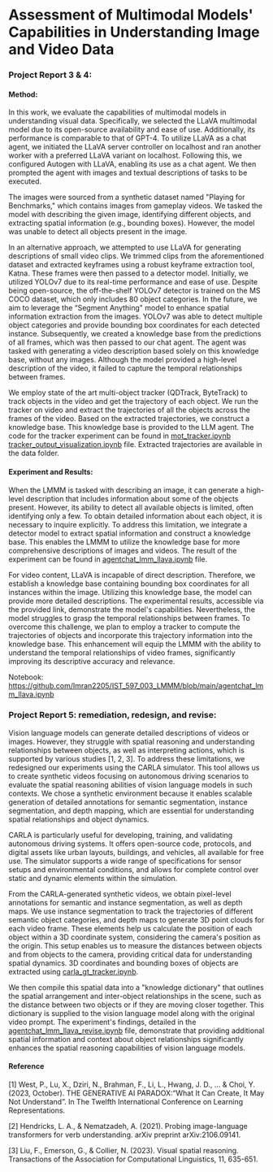# Assessment of Multimodal Models' Capabilities in Understanding Image and Video Data

### Project Report 3 & 4:
#### Method:
In this work, we evaluate the capabilities of multimodal models in understanding visual data. 
Specifically, we selected the LLaVA multimodal model due to its open-source availability and 
ease of use. Additionally, its performance is comparable to that of GPT-4. To utilize LLaVA 
as a chat agent, we initiated the LLaVA server controller on localhost and ran another worker 
with a preferred LLaVA variant on localhost. Following this, we configured Autogen with LLaVA, 
enabling its use as a chat agent. We then prompted the agent with images and textual 
descriptions of tasks to be executed. 

The images were sourced from a synthetic dataset named "Playing for Benchmarks," which contains 
images from gameplay videos. We tasked the model with describing the given image, identifying 
different objects, and extracting spatial information (e.g., bounding boxes). However, the model 
was unable to detect all objects present in the image.

In an alternative approach, we attempted to use LLaVA for generating descriptions of small video 
clips. We trimmed clips from the aforementioned dataset and extracted keyframes using a robust 
keyframe extraction tool, Katna. These frames were then passed to a detector model. Initially, 
we utilized YOLOv7 due to its real-time performance and ease of use. Despite being open-source, 
the off-the-shelf YOLOv7 detector is trained on the MS COCO dataset, which only includes 80 object 
categories. In the future, we aim to leverage the “Segment Anything" model to enhance spatial 
information extraction from the images. YOLOv7 was able to detect multiple object categories and 
provide bounding box coordinates for each detected instance. Subsequently, we created a knowledge 
base from the predictions of all frames, which was then passed to our chat agent. The agent was 
tasked with generating a video description based solely on this knowledge base, without any images. 
Although the model provided a high-level description of the video, it failed to capture the 
temporal relationships between frames.

We employ state of the art multi-object tracker (QDTrack, ByteTrack) to track objects in the video 
and get the trajectory of each object.
We run the tracker on video and extract the trajectories of all the objects across the frames of 
the video. Based on the extracted trajectories, we construct a knowledge base. This knowledge base is provided 
to the LLM agent.  The code for the tracker experiment can be found in 
[mot_tracker.ipynb](mot_tracker.ipynb)
[tracker_output_visualization.ipynb](tracker_output_visualization.ipynb) file. 
Extracted trajectories are available in the data folder.


#### Experiment and Results:
When the LMMM is tasked with describing an image, it can generate a high-level description that includes 
information about some of the objects present. However, its ability to detect all available objects is limited, 
often identifying only a few. To obtain detailed information about each object, it is necessary to inquire 
explicitly. To address this limitation, we integrate a detector model to extract spatial information and 
construct a knowledge base. This enables the LMMM to utilize the knowledge base for more comprehensive 
descriptions of images and videos. The result of the experiment can be found in 
[agentchat_lmm_llava.ipynb](agentchat_lmm_llava.ipynb) file.

For video content, LLaVA is incapable of direct description. Therefore, we establish a knowledge base 
containing bounding box coordinates for all instances within the image. Utilizing this knowledge base, 
the model can provide more detailed descriptions. The experimental results, accessible via the provided 
link, demonstrate the model's capabilities. Nevertheless, the model struggles to grasp the temporal 
relationships between frames. To overcome this challenge, we plan to employ a tracker to compute the 
trajectories of objects and incorporate this trajectory information into the knowledge base. This 
enhancement will equip the LMMM with the ability to understand the temporal relationships of video 
frames, significantly improving its descriptive accuracy and relevance.

Notebook: https://github.com/Imran2205/IST_597_003_LMMM/blob/main/agentchat_lmm_llava.ipynb

### Project Report 5: remediation, redesign, and revise:
Vision language models can generate detailed descriptions of videos or images. However, they struggle 
with spatial reasoning and understanding relationships between objects, as well as interpreting actions, 
which is supported by various studies [1, 2, 3]. To address these limitations, we redesigned our experiments 
using the CARLA simulator. This tool allows us to create synthetic videos focusing on autonomous 
driving scenarios to evaluate the spatial reasoning abilities of vision language models in such 
contexts. We chose a synthetic environment because it enables scalable generation of detailed 
annotations for semantic segmentation, instance segmentation, and depth mapping, which are essential 
for understanding spatial relationships and object dynamics.

CARLA is particularly useful for developing, training, and validating autonomous driving systems. 
It offers open-source code, protocols, and digital assets like urban layouts, buildings, and vehicles, 
all available for free use. The simulator supports a wide range of specifications for sensor setups and 
environmental conditions, and allows for complete control over static and dynamic elements within the 
simulation.

From the CARLA-generated synthetic videos, we obtain pixel-level annotations for semantic and instance 
segmentation, as well as depth maps. We use instance segmentation to track the trajectories of different 
semantic object categories, and depth maps to generate 3D point clouds for each video frame. These elements 
help us calculate the position of each object within a 3D coordinate system, considering the camera's 
position as the origin. This setup enables us to measure the distances between objects and from objects 
to the camera, providing critical data for understanding spatial dynamics. 3D coordinates and bounding boxes 
of objects are extracted using [carla_gt_tracker.ipynb](carla_gt_tracker.ipynb).

We then compile this spatial data into a "knowledge dictionary" that outlines the spatial arrangement 
and inter-object relationships in the scene, such as the distance between two objects or if they are 
moving closer together. This dictionary is supplied to the vision language model along with the original 
video prompt. The experiment's findings, detailed in the 
[agentchat_lmm_llava_revise.ipynb](agentchat_lmm_llava_revise.ipynb) file, demonstrate that providing additional 
spatial information and context about object relationships significantly enhances the spatial reasoning 
capabilities of vision language models.


#### Reference
[1] West, P., Lu, X., Dziri, N., Brahman, F., Li, L., Hwang, J. D., ... & Choi, Y. (2023, October). THE GENERATIVE AI PARADOX:“What It Can Create, It May Not Understand”. In The Twelfth International Conference on Learning Representations.

[2] Hendricks, L. A., & Nematzadeh, A. (2021). Probing image-language transformers for verb understanding. arXiv preprint arXiv:2106.09141.

[3] Liu, F., Emerson, G., & Collier, N. (2023). Visual spatial reasoning. Transactions of the Association for Computational Linguistics, 11, 635-651.